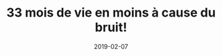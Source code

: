 ---
layout: default
date: 2019-02-07
img: 
category: presse
title: "33 mois de vie en moins à cause du bruit!"
description: "Cette étude réalisée par l'organisme <i>Bruitparis</i> démontre que le bruit est bien plus qu’une simple atteinte à la qualité de vie, il constitue un réel risque pour notre santé. Raison de plus pour agir. À lire."
tags: lutte-contre-le-bruit
doclink: "/doc/presse/etude-impact-bruit.pdf"
---